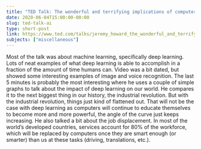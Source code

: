 ```yaml
---
title: "TED Talk: The wonderful and terrifying implications of computers that can learn"
date: 2020-06-04T15:00:00-00:00
slug: ted-talk-ai
type: short-post
link: https://www.ted.com/talks/jeremy_howard_the_wonderful_and_terrifying_implications_of_computers_that_can_learn/
subjects: ["miscellaneous"]
---
```


Most of the talk was about machine learning, specifically deep learning. Lots of neat examples of what deep learning is able to accomplish in a fraction of the amount of time humans can. Video was a bit dated, but showed some interesting examples of image and voice recognition. The last 5 minutes is probably the most interesting where he uses a couple of simple graphs to talk about the impact of deep learning on our world. He compares it to the next biggest thing in our history, the industrial revolution. But with the industrial revolution, things just kind of flattened out. That will not be the case with deep learning as computers will continue to educate themselves to become more and more powerful, the angle of the curve just keeps increasing. He also talked a bit about the job displacement. In most of the world’s developed countries, services account for 80% of the workforce, which will be replaced by computers once they are smart enough (or smarter) than us at these tasks (driving, translations, etc.).